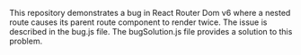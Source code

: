 This repository demonstrates a bug in React Router Dom v6 where a nested route causes its parent route component to render twice. The issue is described in the bug.js file. The bugSolution.js file provides a solution to this problem.